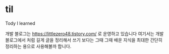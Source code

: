 # til
Tody I learned

개발 블로그는 https://littlezero48.tistory.com/ 로 운영하고 있습니다
여기서는 개발 블로그에서 처럼 길게 글을 정리해서 쓰기 보다는 
그때 그때 배운 지식을 최대한 간단히 정리하는 용으로 사용해볼까 합니다.
